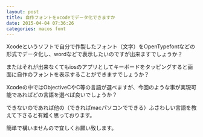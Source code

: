 ```yaml
---
layout: post
title: 自作フォントをxcodeでデータ化できますか
date: 2015-04-04 07:36:26
categories: macos font
---
```

<p>Xcodeというソフトで自分で作製したフォント（文字）をOpenTypefontなどの形式でデータ化し、wordなどで表示したいのですが出来ますでしょうか？</p>

<p>またはそれが出来なくてもiosのアプリとしてキーボードをタッピングすると画面に自作のフォントを表示することができますでしょうか？</p>

<p>Xcodeの中ではObjectiveCやC等の言語が選べますが、今回のような事が実現可能であればどの言語を選べば良いでしょうか？</p>

<p>できないのであれば他の（できればmacパソコンでできる）ふさわしい言語を教えて下さると有難く思っております。</p>

<p>簡単で構いませんので宜しくお願い致します。</p>
